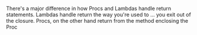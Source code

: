 There's a major difference in how Procs and Lambdas handle return statements. 
Lambdas handle return the way you're used to ... you exit out of the closure. 
Procs, on the other hand return from the method enclosing the Proc